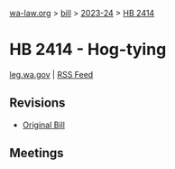 [wa-law.org](/) > [bill](/bill/) > [2023-24](/bill/2023-24/) > [HB 2414](/bill/2023-24/hb/2414/)

# HB 2414 - Hog-tying
[leg.wa.gov](https://app.leg.wa.gov/billsummary?BillNumber=2414&Year=2023&Initiative=false) | [RSS Feed](./rss.xml)

## Revisions
* [Original Bill](1/)

## Meetings